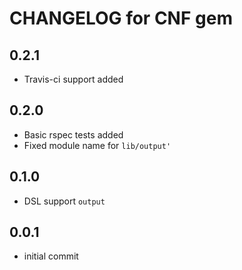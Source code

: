 # CHANGELOG for CNF gem

## 0.2.1
  * Travis-ci support added

## 0.2.0
  * Basic rspec tests added
  * Fixed module name for `lib/output'`

## 0.1.0
  * DSL support `output`

## 0.0.1
  * initial commit
